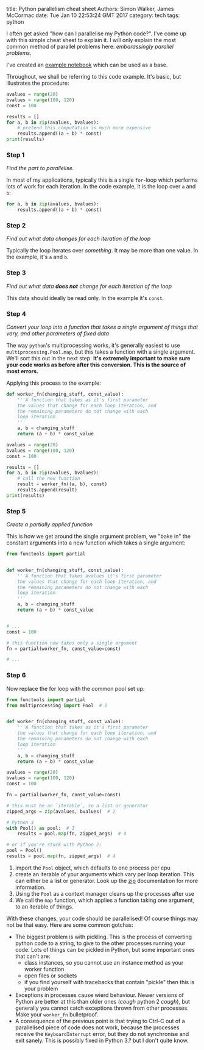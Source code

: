 title: Python parallelism cheat sheet
Authors: Simon Walker, James McCormac
date: Tue Jan 10 22:53:24 GMT 2017
category: tech
tags: python

I often get asked "how can I parallelise my Python code?". I've come up
with this simple cheat sheet to explain it. I will only explain the most
common method of parallel problems here: _embarassingly parallel problems_.

I've created an [example notebook][2] which can be used as a base.

Throughout, we shall be referring to this code example. It's basic, but
illustrates the procedure:

```python
avalues = range(20)
bvalues = range(100, 120)
const = 100

results = []
for a, b in zip(avalues, bvalues):
    # pretend this computation is much more expensive
    results.append((a + b) * const)
print(results)
```

### Step 1

_Find the part to parallelise._

In most of my applications, typically this is a single `for`-loop which
performs lots of work for each iteration. In the code example, it is the
loop over `a` and `b`:

```python
for a, b in zip(avalues, bvalues):
    results.append((a + b) * const)
```

### Step 2

_Find out what data changes for each iteration of the loop_

Typically the loop iterates over _something_. It may be more than one
value. In the example, it's `a` and `b`.

### Step 3

_Find out what data **does not** change for each iteration of the loop_

This data should ideally be read only. In the example it's `const`.

### Step 4

_Convert your loop into a function that takes a single argument of
things that vary, and other parameters of fixed data_

The way `python`'s multiprocessing works, it's generally easiest to use
`multiprocessing.Pool.map`, but this takes a function with a single
argument. We'll sort this out in the next step. **It's extremely important
to make sure your code works as before after this conversion. This is
the source of most errors.**

Applying this process to the example:

```python
def worker_fn(changing_stuff, const_value):
    '''A function that takes as it's first parameter
    the values that change for each loop iteration, and
    the remaining parameters do not change with each
    loop iteration
    '''
    a, b = changing_stuff
    return (a + b) * const_value

avalues = range(20)
bvalues = range(100, 120)
const = 100

results = []
for a, b in zip(avalues, bvalues):
    # call the new function
    result = worker_fn((a, b), const)
    results.append(result)
print(results)
```

### Step 5

_Create a partially applied function_

This is how we get around the single argument problem, we "bake in" the
constant arguments into a new function which takes a single argument:

```python
from functools import partial


def worker_fn(changing_stuff, const_value):
    '''A function that takes avalues it's first parameter
    the values that change for each loop iteration, and
    the remaining parameters do not change with each
    loop iteration
    '''
    a, b = changing_stuff
    return (a + b) * const_value


# ...
const = 100

# this function now takes only a single argument
fn = partial(worker_fn, const_value=const)

# ...
```

### Step 6

Now replace the for loop with the common pool set up:

```python
from functools import partial
from multiprocessing import Pool  # 1


def worker_fn(changing_stuff, const_value):
    '''A function that takes as it's first parameter
    the values that change for each loop iteration, and
    the remaining parameters do not change with each
    loop iteration
    '''
    a, b = changing_stuff
    return (a + b) * const_value

avalues = range(20)
bvalues = range(100, 120)
const = 100

fn = partial(worker_fn, const_value=const)

# this must be an `iterable`, so a list or generator
zipped_args = zip(avalues, bvalues)  # 2

# Python 3
with Pool() as pool:  # 3
    results = pool.map(fn, zipped_args)  # 4

# or if you're stuck with Python 2:
pool = Pool()
results = pool.map(fn, zipped_args)  # 4
```

1. import the `Pool` object, which defaults to one process per cpu
2. create an iterable of your arguments which vary per loop iteration.
   This can either be a list or generator. Look up the [zip][1]
   documentation for more information.
3. Using the `Pool` as a context manager cleans up the processes after
   use
4. We call the `map` function, which applies a function taking one
   argument, to an iterable of things.

With these changes, your code should be parallelised! Of course things
may not be that easy. Here are some common gotchas:

* The biggest problem is with pickling. This is the process of
converting python code to a string, to give to the other processes
running your code. Lots of things can be pickled in Python, but some
important ones that can't are:
    * class instances, so you cannot use an instance method as your
    worker function
    * open files or sockets
    * if you find yourself with tracebacks that contain "pickle" then
    this is your problem
* Exceptions in processes cause wierd behaviour. Newer versions of
Python are better at this than older ones (*cough* python 2 *cough*),
but generally you cannot catch exceptions thrown from other processes.
Make your `worker_fn` bulletproof.
* A consequence of the previous point is that trying to Ctrl-C out of a
parallelised piece of code does not work, because the processes receive
the `KeyboardInterrupt` error, but they do not synchronise and exit
sanely. This is possibly fixed in Python 3.? but I don't quite know.

[1]: https://docs.python.org/3/library/functions.html#zip
[2]: http://nbviewer.jupyter.org/gist/mindriot101/a91e3e3f2e8d151b17e931850c2664ef
